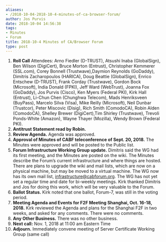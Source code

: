 ```yaml
---
aliases:
- /2018-10-04-2018-10-4-minutes-of-ca-browser-forum/
author: Jos Purvis
date: 2018-10-04 14:56:38
tags:
- Minutes
- Forum
title: 2018-10-4 Minutes of CA/Browser Forum
type: post
---
```


1. **Roll Call**
   Attendees: Arno Fiedler (D-TRUST), Atsushi Inaba (GlobalSign), Ben Wilson (DigiCert), Bruce Morton (Entrust), Christopher Kemmerer (SSL.com), Corey Bonnell (Trustwave),Daymion Reynolds (GoDaddy), Dimitris Zacharopoulos (HARICA), Doug Beattie (GlobalSign), Enrico Entschew (D-TRUST), Frank Corday (Trustwave), Gordon Bock (Microsoft), India Donald (FPKI), Jeff Ward (WebTrust), Joanna Fox (GoDaddy), Jos Purvis (Cisco), Ken Myers (Federal PKI), Kirk Hall (Entrust), Li-Chun Chen (Chunghwa Telecom), Mads Henriksveen (BuyPass), Marcelo Silva (Visa), Mike Reilly (Microsoft), Neil Dunbar (Trustcor), Peter Miscovic (Disig), Rich Smith (ComodoCA), Robin Alden (ComodoCA), Shelley Brewer (DigiCert),Tim Shirley (Trustwave), Trevoli Ponds-White (Amazon), Wayne Thayer (Mozilla), Wendy Brown (Federal PKI).
1. **Antitrust Statement read by Robin.**
1. **Review Agenda.** Agenda was approved.
1. **Approval of Minutes of CABF teleconference of Sept. 20, 2018.** The Minutes were approved and will be posted to the Public list.
1. **Forum Infrastructure Working Group update.** Dimitris said the WG had its first meeting, and the Minutes are posted on the wiki. The Minutes describe the Forum’s current infrastructure and where things are hosted. There are plans to upgrade the wiki and mail lists, which are now on a physical machine, but may be moved to a virtual machine. The WG now has its own mail list, infrastructure@cabforum.org. The WG has not yet set a regular time and date for bi-weekly meetings. Kirk thanked Dimitris and Jos for doing this work, which will be very valuable to the Forum.
1. **Ballot Status.** Kirk noted that one ballot, Forum-7, was still in the voting period.
1. **Meeting Agenda and Events for F2F Meeting Shanghai, Oct. 16-18, 2018.** Kirk reviewed the Agenda and plans for the Shanghai F2F in two weeks, and asked for any comments. There were no comments.
1. **Any Other Business.** There was no other business.
1. **Next call:** Nov. 1, 2018 at 11:00 am Eastern Time
1. **Adjourn.** Immediately convene meeting of Server Certificate Working Group (same call)